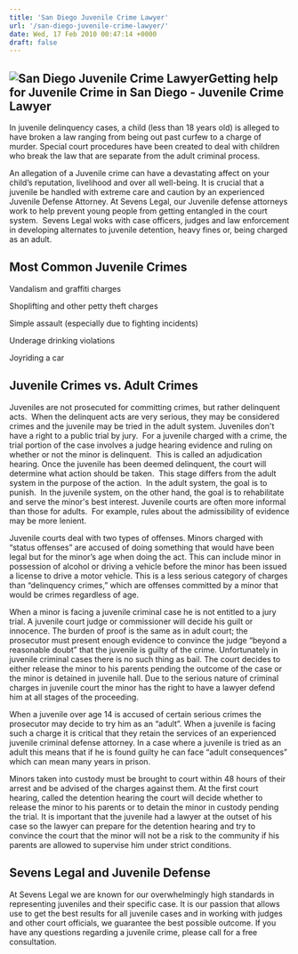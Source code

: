 ```yaml
---
title: 'San Diego Juvenile Crime Lawyer'
url: '/san-diego-juvenile-crime-lawyer/'
date: Wed, 17 Feb 2010 00:47:14 +0000
draft: false
---
```


![San Diego Juvenile Crime Lawyer](https://www.sevenslegal.com/wp-content/uploads/2014/12/Samantha-Greene-2-200x300.jpg)Getting help for Juvenile Crime in San Diego - Juvenile Crime Lawyer
--------------------------------------------------------------------------------------------------------------------------------------------------------------------------------------------

In juvenile delinquency cases, a child (less than 18 years old) is alleged to have broken a law ranging from being out past curfew to a charge of murder. Special court procedures have been created to deal with children who break the law that are separate from the adult criminal process.

An allegation of a Juvenile crime can have a devastating affect on your child’s reputation, livelihood and over all well-being. It is crucial that a juvenile be handled with extreme care and caution by an experienced Juvenile Defense Attorney. At Sevens Legal, our Juvenile defense attorneys work to help prevent young people from getting entangled in the court system.  Sevens Legal woks with case officers, judges and law enforcement in developing alternates to juvenile detention, heavy fines or, being charged as an adult.

Most Common Juvenile Crimes
---------------------------

Vandalism and graffiti charges

Shoplifting and other petty theft charges

Simple assault (especially due to fighting incidents)

Underage drinking violations

Joyriding a car

Juvenile Crimes vs. Adult Crimes
--------------------------------

Juveniles are not prosecuted for committing crimes, but rather delinquent acts.  When the delinquent acts are very serious, they may be considered crimes and the juvenile may be tried in the adult system. Juveniles don't have a right to a public trial by jury.  For a juvenile charged with a crime, the trial portion of the case involves a judge hearing evidence and ruling on whether or not the minor is delinquent.  This is called an adjudication hearing. Once the juvenile has been deemed delinquent, the court will determine what action should be taken.  This stage differs from the adult system in the purpose of the action.  In the adult system, the goal is to punish.  In the juvenile system, on the other hand, the goal is to rehabilitate and serve the minor's best interest. Juvenile courts are often more informal than those for adults.  For example, rules about the admissibility of evidence may be more lenient.

Juvenile courts deal with two types of offenses. Minors charged with “status offenses” are accused of doing something that would have been legal but for the minor’s age when doing the act. This can include minor in possession of alcohol or driving a vehicle before the minor has been issued a license to drive a motor vehicle. This is a less serious category of charges than “delinquency crimes,” which are offenses committed by a minor that would be crimes regardless of age.

When a minor is facing a juvenile criminal case he is not entitled to a jury trial. A juvenile court judge or commissioner will decide his guilt or innocence. The burden of proof is the same as in adult court; the prosecutor must present enough evidence to convince the judge “beyond a reasonable doubt” that the juvenile is guilty of the crime. Unfortunately in juvenile criminal cases there is no such thing as bail. The court decides to either release the minor to his parents pending the outcome of the case or the minor is detained in juvenile hall. Due to the serious nature of criminal charges in juvenile court the minor has the right to have a lawyer defend him at all stages of the proceeding.

When a juvenile over age 14 is accused of certain serious crimes the prosecutor may decide to try him as an “adult”. When a juvenile is facing such a charge it is critical that they retain the services of an experienced juvenile criminal defense attorney. In a case where a juvenile is tried as an adult this means that if he is found guilty he can face “adult consequences” which can mean many years in prison.

Minors taken into custody must be brought to court within 48 hours of their arrest and be advised of the charges against them. At the first court hearing, called the detention hearing the court will decide whether to release the minor to his parents or to detain the minor in custody pending the trial. It is important that the juvenile had a lawyer at the outset of his case so the lawyer can prepare for the detention hearing and try to convince the court that the minor will not be a risk to the community if his parents are allowed to supervise him under strict conditions.

Sevens Legal and Juvenile Defense
---------------------------------

At Sevens Legal we are known for our overwhelmingly high standards in representing juveniles and their specific case. It is our passion that allows use to get the best results for all juvenile cases and in working with judges and other court officials, we guarantee the best possible outcome. If you have any questions regarding a juvenile crime, please call for a free consultation.